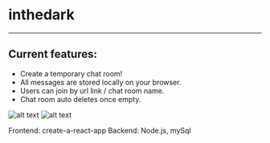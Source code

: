 # inthedark
-------------------------------
Current features:
--------------------
* Create a temporary chat room!
* All messages are stored locally on your browser.
* Users can join by url link / chat room name.
* Chat room auto deletes once empty.

![alt text](/screenshots/1.png?raw=true)
![alt text](/screenshots/2.png?raw=true)

Frontend: create-a-react-app
Backend: Node.js, mySql
